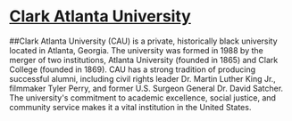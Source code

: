 # [Clark Atlanta University](https://www.cau.edu/about/)
##Clark Atlanta University (CAU) is a private, historically black university located in Atlanta, Georgia. The university was formed in 1988 by the merger of two institutions, Atlanta University (founded in 1865) and Clark College (founded in 1869). CAU has a strong tradition of producing successful alumni, including civil rights leader Dr. Martin Luther King Jr., filmmaker Tyler Perry, and former U.S. Surgeon General Dr. David Satcher. The university's commitment to academic excellence, social justice, and community service makes it a vital institution in the United States.
